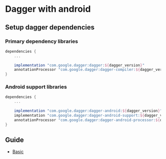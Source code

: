 # Dagger with android



## Setup dagger dependencies



### Primary dependency libraries

```groovy
dependencies {
    ...
    
    implementation "com.google.dagger:dagger:${dagger_version}"
    annotationProcessor "com.google.dagger:dagger-compiler:${dagger_version}"
}
```



### Android support libraries 

```groovy
dependencies {
    ...
    
    implementation "com.google.dagger:dagger-android:${dagger_version}"
    implementation "com.google.dagger:dagger-android-support:${dagger_version}"
    annotationProcessor "com.google.dagger:dagger-android-processor:${dagger_version}"
}
```



## Guide

* [Basic](src/main/java/alvin/base/mvp/basic/README.md)
